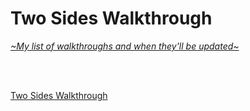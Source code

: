 # Two Sides Walkthrough
[*\~My list of walkthroughs and when they'll be updated\~*](https://www.patreon.com/maimlain)

<br>
<br>

[Two Sides Walkthrough](https://github.com/maim-lain/twosides/blob/master/walkthrough.md)
